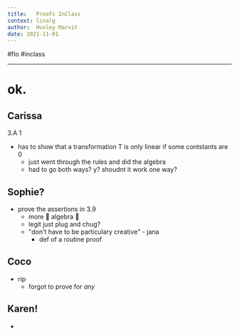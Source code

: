 ```yaml
---
title:   Proofs InClass
context: linalg
author:  Huxley Marvit
date: 2021-11-01
---
```


#flo  #inclass 

***

# ok.



## Carissa

3.A 1

- has to show that a transformation T is only linear if some contstants are 0
	- just went through the rules and did the algebra
	- had to go both ways? y? shoudnt it work one way?
	
## Sophie?

- prove the assertions in 3.9
	- more :clap: algebra :clap:
	- legit just plug and chug?
	- "don't have to be particulary creative" - jana
		- def of a routine proof


## Coco

-  rip
	-  forgot to prove for *any*


## Karen!
- 
























